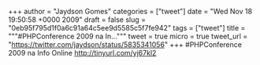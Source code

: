 
+++
author = "Jaydson Gomes"
categories = ["tweet"]
date = "Wed Nov 18 19:50:58 +0000 2009"
draft = false
slug = "0eb95f795d1f0a6c91a64c5ee9d5585c5f7fe942"
tags = ["tweet"]
title = """#PHPConference 2009 na In..."""
tweet = true
micro = true
tweet_url = "https://twitter.com/jaydson/status/5835341056"
+++
#PHPConference 2009 na Info Online http://tinyurl.com/yj67kl2
